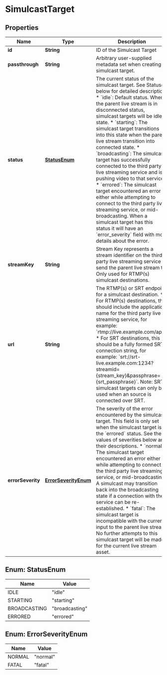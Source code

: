 

# SimulcastTarget

## Properties

Name | Type | Description | Notes
------------ | ------------- | ------------- | -------------
**id** | **String** | ID of the Simulcast Target |  [optional]
**passthrough** | **String** | Arbitrary user-supplied metadata set when creating a simulcast target. |  [optional]
**status** | [**StatusEnum**](#StatusEnum) | The current status of the simulcast target. See Statuses below for detailed description.   * &#x60;idle&#x60;: Default status. When the parent live stream is in disconnected status, simulcast targets will be idle state.   * &#x60;starting&#x60;: The simulcast target transitions into this state when the parent live stream transition into connected state.   * &#x60;broadcasting&#x60;: The simulcast target has successfully connected to the third party live streaming service and is pushing video to that service.   * &#x60;errored&#x60;: The simulcast target encountered an error either while attempting to connect to the third party live streaming service, or mid-broadcasting. When a simulcast target has this status it will have an &#x60;error_severity&#x60; field with more details about the error.  |  [optional]
**streamKey** | **String** | Stream Key represents a stream identifier on the third party live streaming service to send the parent live stream to. Only used for RTMP(s) simulcast destinations. |  [optional]
**url** | **String** | The RTMP(s) or SRT endpoint for a simulcast destination. * For RTMP(s) destinations, this should include the application name for the third party live streaming service, for example: &#x60;rtmp://live.example.com/app&#x60;. * For SRT destinations, this should be a fully formed SRT connection string, for example: &#x60;srt://srt-live.example.com:1234?streamid&#x3D;{stream_key}&amp;passphrase&#x3D;{srt_passphrase}&#x60;.  Note: SRT simulcast targets can only be used when an source is connected over SRT.  |  [optional]
**errorSeverity** | [**ErrorSeverityEnum**](#ErrorSeverityEnum) | The severity of the error encountered by the simulcast target. This field is only set when the simulcast target is in the &#x60;errored&#x60; status. See the values of severities below and their descriptions.   * &#x60;normal&#x60;: The simulcast target encountered an error either while attempting to connect to the third party live streaming service, or mid-broadcasting. A simulcast may transition back into the broadcasting state if a connection with the service can be re-established.   * &#x60;fatal&#x60;: The simulcast target is incompatible with the current input to the parent live stream. No further attempts to this simulcast target will be made for the current live stream asset.  |  [optional]



## Enum: StatusEnum

Name | Value
---- | -----
IDLE | &quot;idle&quot;
STARTING | &quot;starting&quot;
BROADCASTING | &quot;broadcasting&quot;
ERRORED | &quot;errored&quot;



## Enum: ErrorSeverityEnum

Name | Value
---- | -----
NORMAL | &quot;normal&quot;
FATAL | &quot;fatal&quot;



